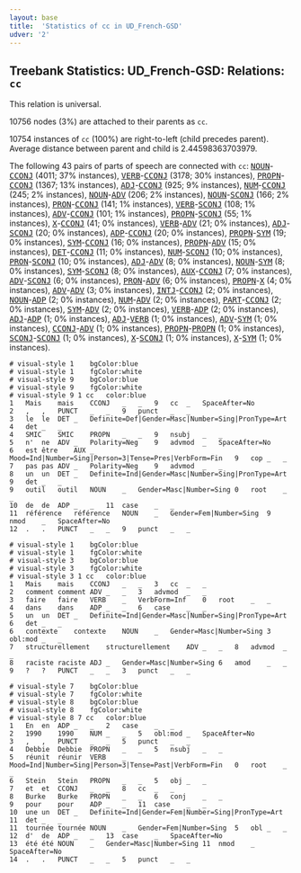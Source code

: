 ```yaml
---
layout: base
title:  'Statistics of cc in UD_French-GSD'
udver: '2'
---
```


## Treebank Statistics: UD_French-GSD: Relations: `cc`

This relation is universal.

10756 nodes (3%) are attached to their parents as `cc`.

10754 instances of `cc` (100%) are right-to-left (child precedes parent).
Average distance between parent and child is 2.44598363703979.

The following 43 pairs of parts of speech are connected with `cc`: <tt><a href="fr_gsd-pos-NOUN.html">NOUN</a></tt>-<tt><a href="fr_gsd-pos-CCONJ.html">CCONJ</a></tt> (4011; 37% instances), <tt><a href="fr_gsd-pos-VERB.html">VERB</a></tt>-<tt><a href="fr_gsd-pos-CCONJ.html">CCONJ</a></tt> (3178; 30% instances), <tt><a href="fr_gsd-pos-PROPN.html">PROPN</a></tt>-<tt><a href="fr_gsd-pos-CCONJ.html">CCONJ</a></tt> (1367; 13% instances), <tt><a href="fr_gsd-pos-ADJ.html">ADJ</a></tt>-<tt><a href="fr_gsd-pos-CCONJ.html">CCONJ</a></tt> (925; 9% instances), <tt><a href="fr_gsd-pos-NUM.html">NUM</a></tt>-<tt><a href="fr_gsd-pos-CCONJ.html">CCONJ</a></tt> (245; 2% instances), <tt><a href="fr_gsd-pos-NOUN.html">NOUN</a></tt>-<tt><a href="fr_gsd-pos-ADV.html">ADV</a></tt> (206; 2% instances), <tt><a href="fr_gsd-pos-NOUN.html">NOUN</a></tt>-<tt><a href="fr_gsd-pos-SCONJ.html">SCONJ</a></tt> (166; 2% instances), <tt><a href="fr_gsd-pos-PRON.html">PRON</a></tt>-<tt><a href="fr_gsd-pos-CCONJ.html">CCONJ</a></tt> (141; 1% instances), <tt><a href="fr_gsd-pos-VERB.html">VERB</a></tt>-<tt><a href="fr_gsd-pos-SCONJ.html">SCONJ</a></tt> (108; 1% instances), <tt><a href="fr_gsd-pos-ADV.html">ADV</a></tt>-<tt><a href="fr_gsd-pos-CCONJ.html">CCONJ</a></tt> (101; 1% instances), <tt><a href="fr_gsd-pos-PROPN.html">PROPN</a></tt>-<tt><a href="fr_gsd-pos-SCONJ.html">SCONJ</a></tt> (55; 1% instances), <tt><a href="fr_gsd-pos-X.html">X</a></tt>-<tt><a href="fr_gsd-pos-CCONJ.html">CCONJ</a></tt> (41; 0% instances), <tt><a href="fr_gsd-pos-VERB.html">VERB</a></tt>-<tt><a href="fr_gsd-pos-ADV.html">ADV</a></tt> (21; 0% instances), <tt><a href="fr_gsd-pos-ADJ.html">ADJ</a></tt>-<tt><a href="fr_gsd-pos-SCONJ.html">SCONJ</a></tt> (20; 0% instances), <tt><a href="fr_gsd-pos-ADP.html">ADP</a></tt>-<tt><a href="fr_gsd-pos-CCONJ.html">CCONJ</a></tt> (20; 0% instances), <tt><a href="fr_gsd-pos-PROPN.html">PROPN</a></tt>-<tt><a href="fr_gsd-pos-SYM.html">SYM</a></tt> (19; 0% instances), <tt><a href="fr_gsd-pos-SYM.html">SYM</a></tt>-<tt><a href="fr_gsd-pos-CCONJ.html">CCONJ</a></tt> (16; 0% instances), <tt><a href="fr_gsd-pos-PROPN.html">PROPN</a></tt>-<tt><a href="fr_gsd-pos-ADV.html">ADV</a></tt> (15; 0% instances), <tt><a href="fr_gsd-pos-DET.html">DET</a></tt>-<tt><a href="fr_gsd-pos-CCONJ.html">CCONJ</a></tt> (11; 0% instances), <tt><a href="fr_gsd-pos-NUM.html">NUM</a></tt>-<tt><a href="fr_gsd-pos-SCONJ.html">SCONJ</a></tt> (10; 0% instances), <tt><a href="fr_gsd-pos-PRON.html">PRON</a></tt>-<tt><a href="fr_gsd-pos-SCONJ.html">SCONJ</a></tt> (10; 0% instances), <tt><a href="fr_gsd-pos-ADJ.html">ADJ</a></tt>-<tt><a href="fr_gsd-pos-ADV.html">ADV</a></tt> (8; 0% instances), <tt><a href="fr_gsd-pos-NOUN.html">NOUN</a></tt>-<tt><a href="fr_gsd-pos-SYM.html">SYM</a></tt> (8; 0% instances), <tt><a href="fr_gsd-pos-SYM.html">SYM</a></tt>-<tt><a href="fr_gsd-pos-SCONJ.html">SCONJ</a></tt> (8; 0% instances), <tt><a href="fr_gsd-pos-AUX.html">AUX</a></tt>-<tt><a href="fr_gsd-pos-CCONJ.html">CCONJ</a></tt> (7; 0% instances), <tt><a href="fr_gsd-pos-ADV.html">ADV</a></tt>-<tt><a href="fr_gsd-pos-SCONJ.html">SCONJ</a></tt> (6; 0% instances), <tt><a href="fr_gsd-pos-PRON.html">PRON</a></tt>-<tt><a href="fr_gsd-pos-ADV.html">ADV</a></tt> (6; 0% instances), <tt><a href="fr_gsd-pos-PROPN.html">PROPN</a></tt>-<tt><a href="fr_gsd-pos-X.html">X</a></tt> (4; 0% instances), <tt><a href="fr_gsd-pos-ADV.html">ADV</a></tt>-<tt><a href="fr_gsd-pos-ADV.html">ADV</a></tt> (3; 0% instances), <tt><a href="fr_gsd-pos-INTJ.html">INTJ</a></tt>-<tt><a href="fr_gsd-pos-CCONJ.html">CCONJ</a></tt> (2; 0% instances), <tt><a href="fr_gsd-pos-NOUN.html">NOUN</a></tt>-<tt><a href="fr_gsd-pos-ADP.html">ADP</a></tt> (2; 0% instances), <tt><a href="fr_gsd-pos-NUM.html">NUM</a></tt>-<tt><a href="fr_gsd-pos-ADV.html">ADV</a></tt> (2; 0% instances), <tt><a href="fr_gsd-pos-PART.html">PART</a></tt>-<tt><a href="fr_gsd-pos-CCONJ.html">CCONJ</a></tt> (2; 0% instances), <tt><a href="fr_gsd-pos-SYM.html">SYM</a></tt>-<tt><a href="fr_gsd-pos-ADV.html">ADV</a></tt> (2; 0% instances), <tt><a href="fr_gsd-pos-VERB.html">VERB</a></tt>-<tt><a href="fr_gsd-pos-ADP.html">ADP</a></tt> (2; 0% instances), <tt><a href="fr_gsd-pos-ADJ.html">ADJ</a></tt>-<tt><a href="fr_gsd-pos-ADP.html">ADP</a></tt> (1; 0% instances), <tt><a href="fr_gsd-pos-ADJ.html">ADJ</a></tt>-<tt><a href="fr_gsd-pos-VERB.html">VERB</a></tt> (1; 0% instances), <tt><a href="fr_gsd-pos-ADV.html">ADV</a></tt>-<tt><a href="fr_gsd-pos-SYM.html">SYM</a></tt> (1; 0% instances), <tt><a href="fr_gsd-pos-CCONJ.html">CCONJ</a></tt>-<tt><a href="fr_gsd-pos-ADV.html">ADV</a></tt> (1; 0% instances), <tt><a href="fr_gsd-pos-PROPN.html">PROPN</a></tt>-<tt><a href="fr_gsd-pos-PROPN.html">PROPN</a></tt> (1; 0% instances), <tt><a href="fr_gsd-pos-SCONJ.html">SCONJ</a></tt>-<tt><a href="fr_gsd-pos-SCONJ.html">SCONJ</a></tt> (1; 0% instances), <tt><a href="fr_gsd-pos-X.html">X</a></tt>-<tt><a href="fr_gsd-pos-SCONJ.html">SCONJ</a></tt> (1; 0% instances), <tt><a href="fr_gsd-pos-X.html">X</a></tt>-<tt><a href="fr_gsd-pos-SYM.html">SYM</a></tt> (1; 0% instances).


~~~ conllu
# visual-style 1	bgColor:blue
# visual-style 1	fgColor:white
# visual-style 9	bgColor:blue
# visual-style 9	fgColor:white
# visual-style 9 1 cc	color:blue
1	Mais	mais	CCONJ	_	_	9	cc	_	SpaceAfter=No
2	,	,	PUNCT	_	_	9	punct	_	_
3	le	le	DET	_	Definite=Def|Gender=Masc|Number=Sing|PronType=Art	4	det	_	_
4	SMIC	SMIC	PROPN	_	_	9	nsubj	_	_
5	n'	ne	ADV	_	Polarity=Neg	9	advmod	_	SpaceAfter=No
6	est	être	AUX	_	Mood=Ind|Number=Sing|Person=3|Tense=Pres|VerbForm=Fin	9	cop	_	_
7	pas	pas	ADV	_	Polarity=Neg	9	advmod	_	_
8	un	un	DET	_	Definite=Ind|Gender=Masc|Number=Sing|PronType=Art	9	det	_	_
9	outil	outil	NOUN	_	Gender=Masc|Number=Sing	0	root	_	_
10	de	de	ADP	_	_	11	case	_	_
11	référence	référence	NOUN	_	Gender=Fem|Number=Sing	9	nmod	_	SpaceAfter=No
12	.	.	PUNCT	_	_	9	punct	_	_

~~~


~~~ conllu
# visual-style 1	bgColor:blue
# visual-style 1	fgColor:white
# visual-style 3	bgColor:blue
# visual-style 3	fgColor:white
# visual-style 3 1 cc	color:blue
1	Mais	mais	CCONJ	_	_	3	cc	_	_
2	comment	comment	ADV	_	_	3	advmod	_	_
3	faire	faire	VERB	_	VerbForm=Inf	0	root	_	_
4	dans	dans	ADP	_	_	6	case	_	_
5	un	un	DET	_	Definite=Ind|Gender=Masc|Number=Sing|PronType=Art	6	det	_	_
6	contexte	contexte	NOUN	_	Gender=Masc|Number=Sing	3	obl:mod	_	_
7	structurellement	structurellement	ADV	_	_	8	advmod	_	_
8	raciste	raciste	ADJ	_	Gender=Masc|Number=Sing	6	amod	_	_
9	?	?	PUNCT	_	_	3	punct	_	_

~~~


~~~ conllu
# visual-style 7	bgColor:blue
# visual-style 7	fgColor:white
# visual-style 8	bgColor:blue
# visual-style 8	fgColor:white
# visual-style 8 7 cc	color:blue
1	En	en	ADP	_	_	2	case	_	_
2	1990	1990	NUM	_	_	5	obl:mod	_	SpaceAfter=No
3	,	,	PUNCT	_	_	5	punct	_	_
4	Debbie	Debbie	PROPN	_	_	5	nsubj	_	_
5	réunit	réunir	VERB	_	Mood=Ind|Number=Sing|Person=3|Tense=Past|VerbForm=Fin	0	root	_	_
6	Stein	Stein	PROPN	_	_	5	obj	_	_
7	et	et	CCONJ	_	_	8	cc	_	_
8	Burke	Burke	PROPN	_	_	6	conj	_	_
9	pour	pour	ADP	_	_	11	case	_	_
10	une	un	DET	_	Definite=Ind|Gender=Fem|Number=Sing|PronType=Art	11	det	_	_
11	tournée	tournée	NOUN	_	Gender=Fem|Number=Sing	5	obl	_	_
12	d'	de	ADP	_	_	13	case	_	SpaceAfter=No
13	été	été	NOUN	_	Gender=Masc|Number=Sing	11	nmod	_	SpaceAfter=No
14	.	.	PUNCT	_	_	5	punct	_	_

~~~


